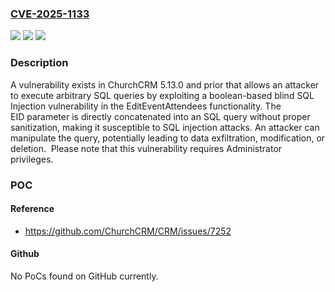 ### [CVE-2025-1133](https://cve.mitre.org/cgi-bin/cvename.cgi?name=CVE-2025-1133)
![](https://img.shields.io/static/v1?label=Product&message=ChurchCRM&color=blue)
![](https://img.shields.io/static/v1?label=Version&message=%3D%20ChurchCRM%205.13.0%20and%20prior%20&color=brighgreen)
![](https://img.shields.io/static/v1?label=Vulnerability&message=CWE-89%20Improper%20Neutralization%20of%20Special%20Elements%20used%20in%20an%20SQL%20Command%20('SQL%20Injection')&color=brighgreen)

### Description

A vulnerability exists in ChurchCRM 5.13.0 and prior that allows an attacker to execute arbitrary SQL queries by exploiting a boolean-based blind SQL Injection vulnerability in the EditEventAttendees functionality. The EID parameter is directly concatenated into an SQL query without proper sanitization, making it susceptible to SQL injection attacks. An attacker can manipulate the query, potentially leading to data exfiltration, modification, or deletion.  Please note that this vulnerability requires Administrator privileges.

### POC

#### Reference
- https://github.com/ChurchCRM/CRM/issues/7252

#### Github
No PoCs found on GitHub currently.

